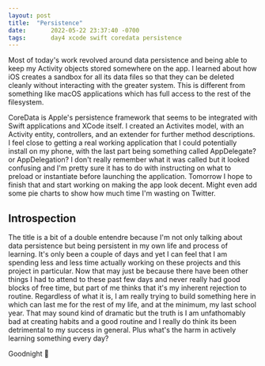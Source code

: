 ```yaml
---
layout:	post
title:	"Persistence"
date:		2022-05-22 23:37:40 -0700
tags:		day4 xcode swift coredata persistence
---
```

Most of today's work revolved around data persistence and being able to keep my Activity objects stored somewhere on the app. I learned about how iOS creates a sandbox for all its data files so that they can be deleted cleanly without interacting with the greater system. This is different from something like macOS applications which has full access to the rest of the filesystem.

CoreData is Apple's persistence framework that seems to be integrated with Swift applications and XCode itself. I created an Activites model, with an Activity entity, controllers, and an extender for further method descriptions. I feel close to getting a real working application that I could potentially install on my phone, with the last part being something called AppDelegate? or AppDelegation? I don't really remember what it was called but it looked confusing and I'm pretty sure it has to do with instructing on what to preload or instantiate before launching the application. Tomorrow I hope to finish that and start working on making the app look decent. Might even add some pie charts to show how much time I'm wasting on Twitter.

## Introspection

The title is a bit of a double entendre because I'm not only talking about data persistence but being persistent in my own life and process of learning. It's only been a couple of days and yet I can feel that I am spending less and less time actually working on these projects and this project in particular. Now that may just be because there have been other things I had to attend to these past few days and never really had good blocks of free time, but part of me thinks that it's my inherent rejection to routine. Regardless of what it is, I am really trying to build something here in which can last me for the rest of my life, and at the minimum, my last school year. That may sound kind of dramatic but the truth is I am unfathomably bad at creating habits and a good routine and I really do think its been detrimental to my success in general. Plus what's the harm in actively learning something every day?

Goodnight 🌙
